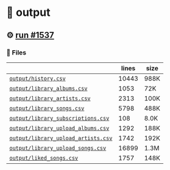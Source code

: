 # 📝  output 

## ⚙️ [run #1537](https://github.com/jwenerd/ytm-dl/actions/runs/9630471720)

### 📁 Files

|                                                                         |lines|size|
|-------------------------------------------------------------------------|-----|----|
|[`output/history.csv` ](output/history.csv)                              |10443|988K|
|[`output/library_albums.csv` ](output/library_albums.csv)                |1053 |72K |
|[`output/library_artists.csv` ](output/library_artists.csv)              |2313 |100K|
|[`output/library_songs.csv` ](output/library_songs.csv)                  |5798 |488K|
|[`output/library_subscriptions.csv` ](output/library_subscriptions.csv)  |108  |8.0K|
|[`output/library_upload_albums.csv` ](output/library_upload_albums.csv)  |1292 |188K|
|[`output/library_upload_artists.csv` ](output/library_upload_artists.csv)|1742 |192K|
|[`output/library_upload_songs.csv` ](output/library_upload_songs.csv)    |16899|1.3M|
|[`output/liked_songs.csv` ](output/liked_songs.csv)                      |1757 |148K|